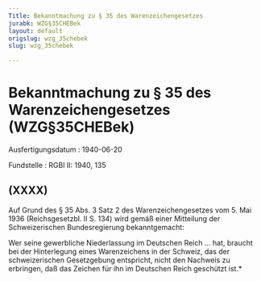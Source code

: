 ```yaml
---
Title: Bekanntmachung zu § 35 des Warenzeichengesetzes
jurabk: WZG§35CHEBek
layout: default
origslug: wzg_35chebek
slug: wzg_35chebek

---
```


# Bekanntmachung zu § 35 des Warenzeichengesetzes (WZG§35CHEBek)

Ausfertigungsdatum
:   1940-06-20

Fundstelle
:   RGBl II: 1940, 135



## (XXXX)

Auf Grund des § 35 Abs. 3 Satz 2 des Warenzeichengesetzes vom 5. Mai 1936 (Reichsgesetzbl. II S. 134) wird gemäß einer Mitteilung der Schweizerischen Bundesregierung bekanntgemacht:

Wer seine gewerbliche Niederlassung im Deutschen Reich ... hat, braucht bei der Hinterlegung eines Warenzeichens in der Schweiz, das der schweizerischen Gesetzgebung entspricht, nicht den Nachweis zu erbringen, daß das Zeichen für ihn im Deutschen Reich geschützt ist.\*

